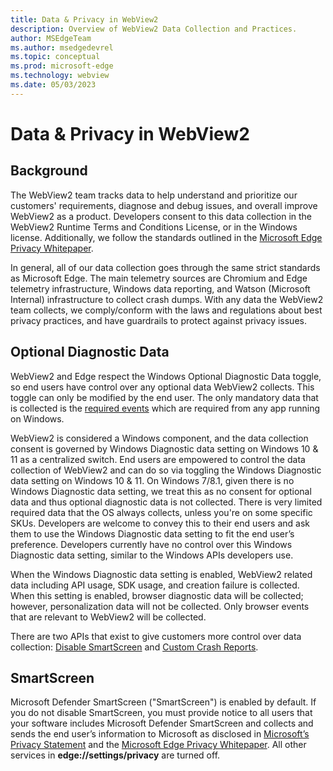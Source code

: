 ```yaml
---
title: Data & Privacy in WebView2
description: Overview of WebView2 Data Collection and Practices. 
author: MSEdgeTeam
ms.author: msedgedevrel
ms.topic: conceptual
ms.prod: microsoft-edge
ms.technology: webview
ms.date: 05/03/2023
---
```

# Data & Privacy in WebView2 

## Background
The WebView2 team tracks data to help understand and prioritize our customers' requirements, diagnose and debug issues, and overall improve WebView2 as a product.
Developers consent to this data collection in the WebView2 Runtime Terms and Conditions License, or in the Windows license. Additionally, we follow the standards outlined in the [Microsoft Edge Privacy Whitepaper](https://learn.microsoft.com/en-us/microsoft-edge/privacy-whitepaper/).

In general, all of our data collection goes through the same strict standards as Microsoft Edge. The main telemetry sources are Chromium and Edge telemetry infrastructure, Windows data reporting, and Watson (Microsoft Internal) infrastructure to collect crash dumps.
With any data the WebView2 team collects, we comply/conform with the laws and regulations about best privacy practices, and have guardrails to protect against privacy issues.

## Optional Diagnostic Data

WebView2 and Edge respect the Windows Optional Diagnostic Data toggle, so end users have control over any optional data WebView2 collects. This toggle can only be modified by the end user. The only mandatory data that is collected is the [required events](https://learn.microsoft.com/en-us/windows/privacy/required-windows-11-diagnostic-events-and-fields) which are required from any app running on Windows.

WebView2 is considered a Windows component, and the data collection consent is governed by Windows Diagnostic data setting on Windows 10 & 11 as a centralized switch.
End users are empowered to control the data collection of WebView2 and can do so via toggling the Windows Diagnostic data setting on Windows 10 & 11. On Windows 7/8.1, given there is no Windows Diagnostic data setting, we treat this as no consent for optional data and thus optional diagnostic data is not collected. There is very limited required data that the OS always collects, unless you're on some specific SKUs. Developers are welcome to convey this to their end users and ask them to use the Windows Diagnostic data setting to fit the end user’s preference.
Developers currently have no control over this Windows Diagnostic data setting, similar to the Windows APIs developers use.

When the Windows Diagnostic data setting is enabled, WebView2 related data including API usage, SDK usage, and creation failure is collected. When this setting is enabled, browser diagnostic data will be collected; however, personalization data will not be collected. Only browser events that are relevant to WebView2 will be collected.

There are two APIs that exist to give customers more control over data collection: [Disable SmartScreen](https://github.com/MicrosoftEdge/WebView2Feedback/blob/main/specs/IsSmartScreenRequired.md) and [Custom Crash Reports](https://github.com/MicrosoftEdge/WebView2Feedback/blob/main/specs/DisableCrashReporting.md).

## SmartScreen

Microsoft Defender SmartScreen ("SmartScreen") is enabled by default. If you do not disable SmartScreen, you must provide notice to all users that your software includes Microsoft Defender SmartScreen and collects and sends the end user’s information to Microsoft as disclosed in [Microsoft’s Privacy Statement](https://aka.ms/privacy) and the [Microsoft Edge Privacy Whitepaper](https://learn.microsoft.com/en-us/microsoft-edge/privacy-whitepaper#smartscreen). All other services in **edge://settings/privacy** are turned off.